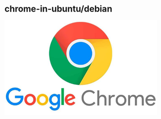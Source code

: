 # chrome-in-ubuntu/debian
![Alt text](https://raw.githubusercontent.com/ashvath-nwo/chrome-in-ubuntu-debian-amd64/refs/heads/main/scripts/Google%20Chrome.jpeg)
